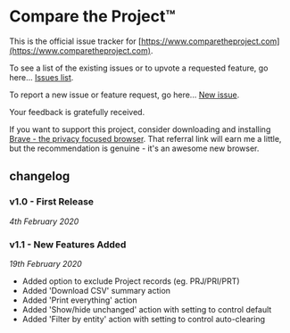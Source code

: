 # Compare the Project™
This is the official issue tracker for [https://www.comparetheproject.com](https://www.comparetheproject.com).

To see a list of the existing issues or to upvote a requested feature, go here... [Issues list](https://github.com/riklewis/comparetheproject/issues).

To report a new issue or feature request, go here... [New issue](https://github.com/riklewis/comparetheproject/issues/new).

Your feedback is gratefully received.

If you want to support this project, consider downloading and installing [Brave - the privacy focused browser](https://brave.com/com089). That referral link will earn me a little, but the recommendation is genuine - it's an awesome new browser.

## changelog

### v1.0 - First Release
_4th February 2020_

### v1.1 - New Features Added
_19th February 2020_
* Added option to exclude Project records (eg. PRJ/PRI/PRT)
* Added 'Download CSV' summary action
* Added 'Print everything' action
* Added 'Show/hide unchanged' action with setting to control default
* Added 'Filter by entity' action with setting to control auto-clearing
